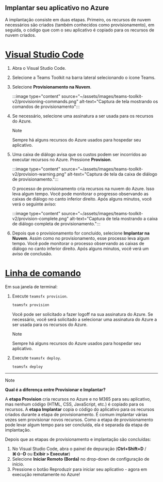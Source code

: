 ## <a name="deploy-your-app-to-azure"></a>Implantar seu aplicativo no Azure

A implantação consiste em duas etapas.  Primeiro, os recursos de nuvem necessários são criados (também conhecidos como provisionamento), em seguida, o código que com o seu aplicativo é copiado para os recursos de nuvem criados.

# <a name="visual-studio-code"></a>[Visual Studio Code](#tab/vscode)

1. Abra o Visual Studio Code.
1. Selecione a Teams Toolkit na barra lateral selecionando o ícone Teams.
1. Selecione **Provisionamento na Nuvem**.

   :::image type="content" source="~/assets/images/teams-toolkit-v2/provisioning-commands.png" alt-text="Captura de tela mostrando os comandos de provisionamento":::

1. Se necessário, selecione uma assinatura a ser usada para os recursos do Azure.

   > [!NOTE]
   > Sempre há alguns recursos do Azure usados para hospedar seu aplicativo.

1. Uma caixa de diálogo avisa que os custos podem ser incorridos ao executar recursos no Azure.  Pressione **Provision**.

   :::image type="content" source="~/assets/images/teams-toolkit-v2/provision-warning.png" alt-text="Captura de tela da caixa de diálogo de provisionamento.":::

   O processo de provisionamento cria recursos na nuvem do Azure. Isso leva algum tempo. Você pode monitorar o progresso observando as caixas de diálogo no canto inferior direito. Após alguns minutos, você verá o seguinte aviso:

   :::image type="content" source="~/assets/images/teams-toolkit-v2/provision-complete.png" alt-text="Captura de tela mostrando a caixa de diálogo completa de provisionamento.":::

1. Depois que o provisionamento for concluído, selecione **Implantar na Nuvem**.  Assim como no provisionamento, esse processo leva algum tempo.  Você pode monitorar o processo observando as caixas de diálogo no canto inferior direito. Após alguns minutos, você verá um aviso de conclusão.

# <a name="command-line"></a>[Linha de comando](#tab/cli)

Em sua janela de terminal:

1. Execute `teamsfx provision`.

   ``` bash
   teamsfx provision
   ```

   Você pode ser solicitado a fazer logoff na sua assinatura do Azure. Se necessário, você será solicitado a selecionar uma assinatura do Azure a ser usada para os recursos do Azure.

   > [!NOTE]
   > Sempre há alguns recursos do Azure usados para hospedar seu aplicativo.

1. Execute `teamsfx deploy`.

   ``` bash
   teamsfx deploy
   ```

---

> [!NOTE]
> **Qual é a diferença entre Provisionar e Implantar?**
>
> A **etapa Provision** cria recursos no Azure e no M365 para seu aplicativo, mas nenhum código (HTML, CSS, JavaScript, etc.) é copiado para os recursos. A **etapa Implantar** copia o código do aplicativo para os recursos criados durante a etapa de provisionamento. É comum implantar várias vezes sem provisionar novos recursos. Como a etapa de provisionamento pode levar algum tempo para ser concluída, ela é separada da etapa de implantação.

Depois que as etapas de provisionamento e implantação são concluídas:

1. No Visual Studio Code, abra o painel de depuração (**Ctrl+Shift+D**  /  **⌘⇧-D** ou **Exibir > Executar**)
1. Selecione **Iniciar Remoto (Borda)** no drop-down de configuração de início.
1. Pressione o botão Reproduzir para iniciar seu aplicativo - agora em execução remotamente no Azure!
